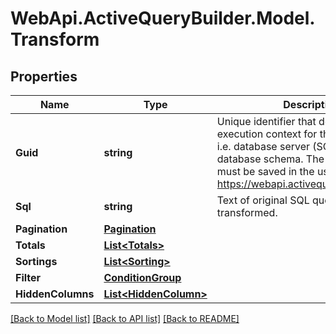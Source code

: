 # WebApi.ActiveQueryBuilder.Model.Transform
## Properties

Name | Type | Description | Notes
------------ | ------------- | ------------- | -------------
**Guid** | **string** | Unique identifier that defines SQL execution context for the given query, i.e. database server (SQL syntax rules),  database schema. The context itself must be saved in the user account on https://webapi.activequerybuilder.com/. | [optional] 
**Sql** | **string** | Text of original SQL query to be transformed. | [optional] 
**Pagination** | [**Pagination**](Pagination.md) |  | [optional] 
**Totals** | [**List&lt;Totals&gt;**](Totals.md) |  | [optional] 
**Sortings** | [**List&lt;Sorting&gt;**](Sorting.md) |  | [optional] 
**Filter** | [**ConditionGroup**](ConditionGroup.md) |  | [optional] 
**HiddenColumns** | [**List&lt;HiddenColumn&gt;**](HiddenColumn.md) |  | [optional] 

[[Back to Model list]](../README.md#documentation-for-models) [[Back to API list]](../README.md#documentation-for-api-endpoints) [[Back to README]](../README.md)

